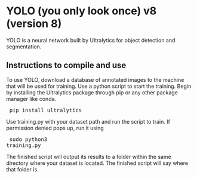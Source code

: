 # YOLO (you only look once) v8 (version 8)
YOLO is a neural network built by Ultralytics for object detection and segmentation. 
## Instructions to compile and use 
To use YOLO, download a database of annotated images to the machine that will be used for training. Use a python script to start the training. Begin by installing the Ultralytics package through pip or any other package manager like conda. 


<pre> pip install ultralytics </pre>
Use training.py with your dataset path and run the script to train. If permission denied pops up, run it using <pre> sudo python3 training.py </pre>

The finished script will output its results to a folder within the same directory where your dataset is located. The finished script will say where that folder is. 
